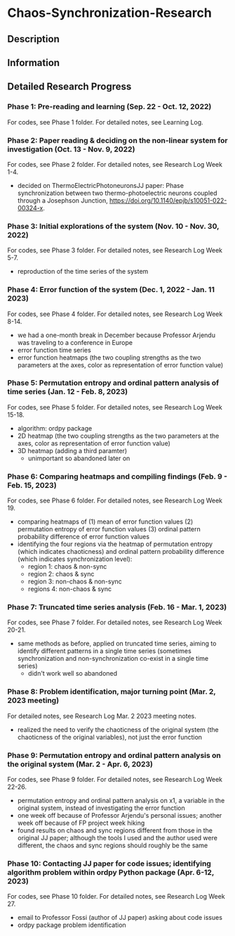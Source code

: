 # Chaos-Synchronization-Research
## Description
## Information
## Detailed Research Progress
### Phase 1: Pre-reading and learning (Sep. 22 - Oct. 12, 2022)
For codes, see Phase 1 folder.
For detailed notes, see Learning Log.
### Phase 2: Paper reading & deciding on the non-linear system for investigation (Oct. 13 - Nov. 9, 2022)
For codes, see Phase 2 folder.
For detailed notes, see Research Log Week 1-4.
- decided on ThermoElectricPhotoneuronsJJ paper: Phase synchronization between two thermo-photoelectric neurons coupled through a Josephson Junction, https://doi.org/10.1140/epjb/s10051-022-00324-x.
### Phase 3: Initial explorations of the system (Nov. 10 - Nov. 30, 2022)
For codes, see Phase 3 folder.
For detailed notes, see Research Log Week 5-7.
- reproduction of the time series of the system
### Phase 4: Error function of the system (Dec. 1, 2022 - Jan. 11 2023)
For codes, see Phase 4 folder.
For detailed notes, see Research Log Week 8-14.
- we had a one-month break in December because Professor Arjendu was traveling to a conference in Europe
- error function time series
- error function heatmaps (the two coupling strengths as the two parameters at the axes, color as representation of error function value)
### Phase 5: Permutation entropy and ordinal pattern analysis of time series (Jan. 12 - Feb. 8, 2023)
For codes, see Phase 5 folder.
For detailed notes, see Research Log Week 15-18.
- algorithm: ordpy package
- 2D heatmap (the two coupling strengths as the two parameters at the axes, color as representation of error function value)
- 3D heatmap (adding a third paramter)
    - unimportant so abandoned later on
### Phase 6: Comparing heatmaps and compiling findings (Feb. 9 - Feb. 15, 2023)
For codes, see Phase 6 folder.
For detailed notes, see Research Log Week 19.
- comparing heatmaps of (1) mean of error function values (2) permutation entropy of error function values (3) ordinal pattern probability difference of error function values 
- identifying the four regions via the heatmap of permutation entropy (which indicates chaoticness) and ordinal pattern probability difference (which indicates synchronization level):
    - region 1: chaos & non-sync
    - region 2: chaos & sync
    - region 3: non-chaos & non-sync
    - regions 4: non-chaos & sync
### Phase 7: Truncated time series analysis (Feb. 16 - Mar. 1, 2023)
For codes, see Phase 7 folder.
For detailed notes, see Research Log Week 20-21.
- same methods as before, applied on truncated time series, aiming to identify different patterns in a single time series (sometimes synchronization and non-synchronization co-exist in a single time series)
    - didn't work well so abandoned
### Phase 8: Problem identification, major turning point (Mar. 2, 2023 meeting)
For detailed notes, see Research Log Mar. 2 2023 meeting notes.
- realized the need to verify the chaoticness of the original system (the chaoticness of the original variables), not just the error function
### Phase 9: Permutation entropy and ordinal pattern analysis on the original system (Mar. 2 - Apr. 6, 2023)
For codes, see Phase 9 folder.
For detailed notes, see Research Log Week 22-26.
- permutation entropy and ordinal pattern analysis on x1, a variable in the original system, instead of investigating the error function
- one week off because of Professor Arjendu's personal issues; another week off because of FP project week hiking
- found results on chaos and sync regions different from those in the original JJ paper; although the tools I used and the author used were different, the chaos and sync regions should roughly be the same
### Phase 10: Contacting JJ paper for code issues; identifying algorithm problem within ordpy Python package (Apr. 6-12, 2023)
For codes, see Phase 10 folder.
For detailed notes, see Research Log Week 27.
- email to Professor Fossi (author of JJ paper) asking about code issues
- ordpy package problem identification
